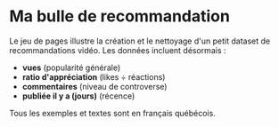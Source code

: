 # Ma bulle de recommandation

Le jeu de pages illustre la création et le nettoyage d'un petit dataset de
recommandations vidéo. Les données incluent désormais :

- **vues** (popularité générale)
- **ratio d'appréciation** (likes ÷ réactions)
- **commentaires** (niveau de controverse)
- **publiée il y a (jours)** (récence)

Tous les exemples et textes sont en français québécois.

